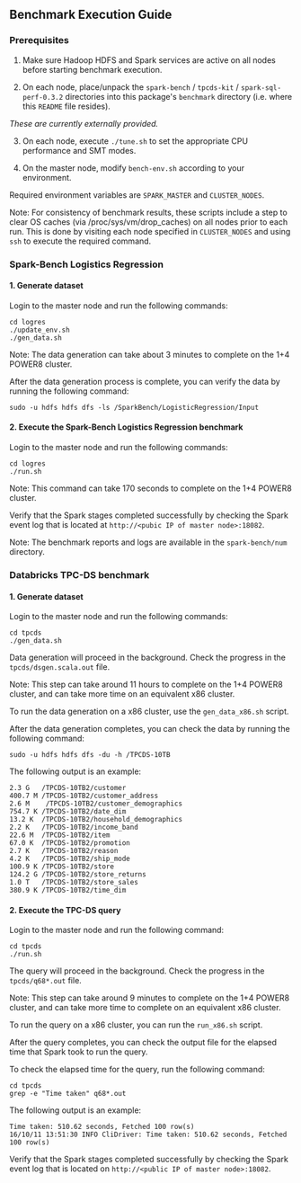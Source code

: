 ## Benchmark Execution Guide

### Prerequisites

1. Make sure Hadoop HDFS and Spark services are active on all nodes before starting benchmark execution.

2. On each node, place/unpack the `spark-bench` / `tpcds-kit` / `spark-sql-perf-0.3.2` directories into this package's `benchmark` directory (i.e. where this `README` file resides).

  *These are currently externally provided.*

3. On each node, execute `./tune.sh` to set the appropriate CPU performance and SMT modes.

4. On the master node, modify `bench-env.sh` according to your environment.

  Required environment variables are `SPARK_MASTER` and `CLUSTER_NODES`.


Note:  For consistency of benchmark results, these scripts include a step to clear OS caches (via /proc/sys/vm/drop_caches) on all nodes prior to each run.  This is done by visiting each node specified in `CLUSTER_NODES` and using `ssh` to execute the required command.

 
### Spark-Bench Logistics Regression
 
#### 1. Generate dataset
 
Login to the master node and run the following commands: 

```
cd logres
./update_env.sh
./gen_data.sh
```
 
Note: The data generation can take about 3 minutes to complete on the 1+4 POWER8 cluster. 
 
After the data generation process is complete, you can verify the data by running the following command:

```
sudo -u hdfs hdfs dfs -ls /SparkBench/LogisticRegression/Input
```

#### 2. Execute the Spark-Bench Logistics Regression benchmark
 
Login to the master node and run the following commands: 

```
cd logres
./run.sh
```
 
Note: This command can take 170 seconds to complete on the 1+4 POWER8 cluster. 
 
Verify that the Spark stages completed successfully by checking the Spark event log that is located at `http://<pubic IP of master node>:18082`. 
 
Note: The benchmark reports and logs are available in the `spark-bench/num` directory. 
 

 
### Databricks TPC-DS benchmark
 
#### 1. Generate dataset
 
Login to the master node and run the following commands: 
 
```
cd tpcds
./gen_data.sh
```
 
Data generation will proceed in the background.  Check the progress in the `tpcds/dsgen.scala.out` file.
 
Note: This step can take around 11 hours to complete on the 1+4  POWER8 cluster, and can take more time on an equivalent x86 cluster. 
 
To run the data generation on a x86 cluster, use the `gen_data_x86.sh` script. 
 
After the data generation completes, you can check the data by running the following command:
 
```
sudo -u hdfs hdfs dfs -du -h /TPCDS-10TB
```
 
The following output is an example: 
```
2.3 G   /TPCDS-10TB2/customer
400.7 M /TPCDS-10TB2/customer_address
2.6 M    /TPCDS-10TB2/customer_demographics
754.7 K /TPCDS-10TB2/date_dim
13.2 K  /TPCDS-10TB2/household_demographics
2.2 K   /TPCDS-10TB2/income_band
22.6 M  /TPCDS-10TB2/item
67.0 K  /TPCDS-10TB2/promotion
2.7 K   /TPCDS-10TB2/reason
4.2 K   /TPCDS-10TB2/ship_mode
100.9 K /TPCDS-10TB2/store
124.2 G /TPCDS-10TB2/store_returns
1.0 T   /TPCDS-10TB2/store_sales
380.9 K /TPCDS-10TB2/time_dim
```
 
#### 2. Execute the TPC-DS query
 
Login to the master node and run the following command: 

```
cd tpcds
./run.sh
```
 
The query will proceed in the background.  Check the progress in the `tpcds/q68*.out` file.
 
Note: This step can take around 9 minutes to complete on the 1+4  POWER8 cluster, and can take more time to complete on an equivalent x86 cluster. 
 
To run the query on a x86 cluster, you can run the `run_x86.sh` script.
 
After the query completes, you can check the output file for the elapsed time that Spark took to run the query.
 
To check the elapsed time for the query, run the following command:

```
cd tpcds
grep -e "Time taken" q68*.out
```

The following output is an example:
```
Time taken: 510.62 seconds, Fetched 100 row(s)
16/10/11 13:51:30 INFO CliDriver: Time taken: 510.62 seconds, Fetched 100 row(s)
```
 
Verify that the Spark stages completed successfully by checking the Spark event log that is located on `http://<public IP of master node>:18082`.
